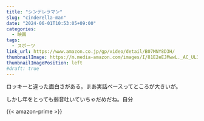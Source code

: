 ```yaml
---
title: "シンデレラマン"
slug: "cinderella-man"
date: "2024-06-01T10:53:05+09:00"
categories:
  - 映画
tags:
  - スポーツ
link_url: https://www.amazon.co.jp/gp/video/detail/B07MNY8D3H/
thumbnailImage: https://m.media-amazon.com/images/I/81E2eEJMwwL._AC_UL320_.jpg
thumbnailImagePosition: left
#draft: true
---
```

ロッキーと違った面白さがある。まあ実話ベースってところが大きいが。
<!--more-->
しかし年をとっても弱音吐いていちゃだめだね。自分

{{< amazon-prime >}}
